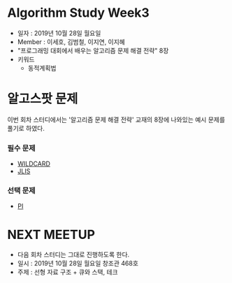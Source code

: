 # Algorithm Study Week3
- 일자 : 2019년 10월 28일 월요일
- Member : 이세호, 김범철, 이지연, 이지혜
- "프로그래밍 대회에서 배우는 알고리즘 문제 해결 전략" 8장
- 키워드
    - 동적계획법


# 알고스팟 문제
이번 회차 스터디에서는 '알고리즘 문제 해결 전략' 교재의 8장에 나와있는 예시 문제를 풀기로 하였다.

### 필수 문제
- [WILDCARD](https://algospot.com/judge/problem/read/WILDCARD)
- [JLIS](https://algospot.com/judge/problem/read/JLIS)

### 선택 문제
- [PI](https://algospot.com/judge/problem/read/PI)


# NEXT MEETUP
- 다음 회차 스터디는 그대로 진행하도록 한다.
- 일시 : 2019년 10월 28일 월요일 창조관 468호
- 주제 : 선형 자료 구조 + 큐와 스택, 테크
